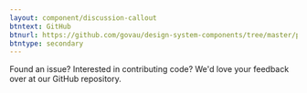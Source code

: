 ```yaml
---
layout: component/discussion-callout
btntext: GitHub
btnurl: https://github.com/govau/design-system-components/tree/master/packages/tags
btntype: secondary
---
```


 Found an issue? Interested in contributing code? We'd love your feedback over at our GitHub repository.
